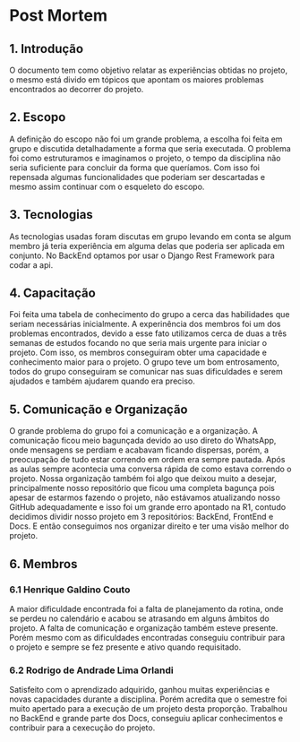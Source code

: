 # Post Mortem 

## 1. Introdução

O documento tem como objetivo relatar as experiências obtidas no projeto, o mesmo está divido em tópicos que apontam os maiores problemas encontrados ao decorrer do projeto.

## 2. Escopo

A definição do escopo não foi um grande problema, a escolha foi feita em grupo e discutida detalhadamente a forma que seria executada. O problema foi como estruturamos e imaginamos o projeto, o tempo da disciplina não seria suficiente para concluir da forma que queríamos. Com isso foi repensada algumas funcionalidades que poderiam ser descartadas e mesmo assim continuar com o esqueleto do escopo. 

## 3. Tecnologias 

As tecnologias usadas foram discutas em grupo levando em conta se algum membro já teria experiência em alguma delas que poderia ser aplicada em conjunto. 
No BackEnd optamos por usar o Django Rest Framework para codar a api. 

## 4. Capacitação 

Foi feita uma tabela de conhecimento do grupo a cerca das habilidades que seriam necessárias inicialmente. A experinência dos membros foi um dos problemas encontrados, devido a esse fato utilizamos cerca de duas a três semanas de estudos focando no que seria mais urgente para iniciar o projeto. Com isso, os membros conseguiram obter uma capacidade e conhecimento maior para o projeto. O grupo teve um bom entrosamento, todos do grupo conseguiram se comunicar nas suas dificuldades e serem ajudados e também ajudarem quando era preciso. 

## 5. Comunicação e Organização 

O grande problema do grupo foi a comunicação e a organização. A comunicação ficou meio bagunçada devido ao uso direto do WhatsApp, onde mensagens se perdiam e acabavam ficando dispersas, porém, a preocupação de tudo estar correndo em ordem era sempre pautada. Após as aulas sempre acontecia uma conversa rápida de como estava correndo o projeto. Nossa organização também foi algo que deixou muito a desejar, principalmente nosso repositório que ficou uma completa bagunça pois apesar de estarmos fazendo o projeto, não estávamos atualizando nosso GitHub adequadamente e isso foi um grande erro apontado na R1, contudo decidimos dividir nosso projeto em 3 repositórios: BackEnd, FrontEnd e Docs. E então conseguimos nos organizar direito e ter uma visão melhor do projeto.  

## 6. Membros 

  ### 6.1 Henrique Galdino Couto

A maior dificuldade encontrada foi a falta de planejamento da rotina, onde se perdeu no calendário e acabou se atrasando em alguns âmbitos do projeto. A falta de comunicação e organização também esteve presente. Porém mesmo com as dificuldades encontradas conseguiu contribuir para o projeto e sempre se fez presente e ativo quando requisitado. 

  ### 6.2 Rodrigo de Andrade Lima Orlandi

Satisfeito com o aprendizado adquirido, ganhou muitas experiências e novas capacidades durante a disciplina. 
Porém acredita que o semestre foi muito apertado para a execução de um projeto desta proporção. Trabalhou no BackEnd e grande parte dos Docs, conseguiu aplicar conhecimentos e contribuir para a cexecução do projeto.  

  
